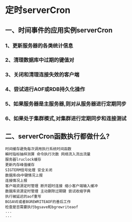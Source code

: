 # 定时serverCron
## 一、时间事件的应用实例serverCron
### 1、更新服务器的各类统计信息
### 2、清理数据库中过期的键值对
### 3、关闭和清理连接失效的客户端
### 4、尝试进行AOF或RDB持久化操作
### 5、如果服务器是主服务器,则对从服务器进行定期同步
### 6、如果处于集群模式,对集群进行定期同步和连接测试

## 二、serverCron函数执行都做什么?
    时间缓存避免每次调用执行系统时间函数
    瞬时指标抽样测算 命令执行次数 网络流入流出流量
    服务器lruclock缓存
    更新内存峰值缓存
    SIGTERM信号处理 安全关闭
    数据库db中键情况上报
    连接情况上报
    客户端资源定时管理 断开超时连接 缩小客户端输入缓冲
    数据库资源定时管理 主动删除过期键 尝试收缩字典
    执行被延迟的aof重写
    BGSAVE或者BGREWRITEAOF的善后工作
    检查是否需要执行bgsave和bgrewriteaof
    ...
    ...